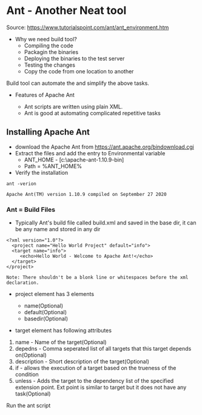 # Ant - Another Neat tool

Source: https://www.tutorialspoint.com/ant/ant_environment.htm


- Why we need build tool?
  - Compiling the code
  - Packagin the binaries
  - Deploying the binaries to the test server
  - Testing the changes
  - Copy the code from one location to another

Build tool can automate the and simplify the above tasks.

- Features of Apache Ant

    - Ant scripts are written using plain XML.
    - Ant is good at automating complicated repetitive tasks

## Installing Apache Ant

- download the Apache Ant from https://ant.apache.org/bindownload.cgi
- Extract the files and add the entry to Environmental variable
  - ANT_HOME - [c:\apache-ant-1.10.9-bin]
  - Path = %ANT_HOME%   
- Verify the installation
 
 ```
 ant -verion
 
 Apache Ant(TM) version 1.10.9 compiled on September 27 2020
 ```
 
 ### Ant = Build Files
 
 - Typically Ant's build file called build.xml and saved in the base dir, it can be any name and stored in any dir
 
 ```
 <?xml version="1.0"?>
   <project name="Hello World Project" default="info">
   <target name="info">
      <echo>Hello World - Welcome to Apache Ant!</echo>
   </target>
</project>

Note: There shouldn't be a blonk line or whitespaces before the xml declaration. 
 ```
 
 - project element has 3 elements
    - name(Optional)
    - default(Optional)
    - basedir(Optional)

- target element has following attributes

1. name - Name of the target(Optional)
2. depedns - Comma seperated list of all targets that this target depends on(Optional)
3. description  - Short description of the target(Optional)
4. if - allows the execution of a target based on the trueness of the condition
5. unless - Adds the target to the dependency list of the specified extension point. 
       Ext point is similar to target but it does not have any task(Optional)
     
Run the ant script
